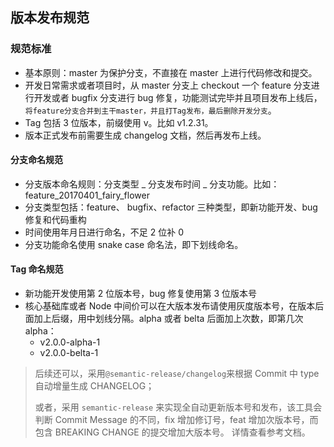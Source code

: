 ## 版本发布规范

### 规范标准

+ 基本原则：master 为保护分支，不直接在 master 上进行代码修改和提交。
+ 开发日常需求或者项目时，从 master 分支上 checkout 一个 feature 分支进行开发或者 bugfix 分支进行 bug 修复，功能测试完毕并且项目发布上线后，`将feature分支合并到主干master，并且打Tag发布，最后删除开发分支`。
+ Tag 包括 3 位版本，前缀使用 v。比如 v1.2.31。
+ 版本正式发布前需要生成 changelog 文档，然后再发布上线。

#### 分支命名规范

- 分支版本命名规则：分支类型 _ 分支发布时间 _ 分支功能。比如：feature_20170401_fairy_flower
- 分支类型包括：feature、 bugfix、refactor 三种类型，即新功能开发、bug 修复和代码重构
- 时间使用年月日进行命名，不足 2 位补 0
- 分支功能命名使用 snake case 命名法，即下划线命名。

#### Tag 命名规范

- 新功能开发使用第 2 位版本号，bug 修复使用第 3 位版本号
- 核心基础库或者 Node 中间价可以在大版本发布请使用灰度版本号，在版本后面加上后缀，用中划线分隔。alpha 或者 belta 后面加上次数，即第几次 alpha：
  - v2.0.0-alpha-1
  - v2.0.0-belta-1





> 后续还可以，采用`@semantic-release/changelog`来根据 Commit 中 type 自动增量生成 CHANGELOG；
>
> 或者，采用 `semantic-release` 来实现全自动更新版本号和发布，该工具会判断 Commit Message 的不同，fix 增加修订号，feat 增加次版本号，而包含 BREAKING CHANGE 的提交增加大版本号。 详情查看参考文档。